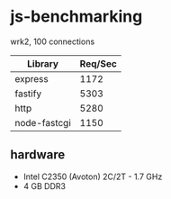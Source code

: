# js-benchmarking

wrk2, 100 connections

| Library | Req/Sec
| --- | ---
| express | 1172
| fastify | 5303
| http | 5280
| node-fastcgi | 1150

## hardware

- Intel C2350 (Avoton) 2C/2T - 1.7 GHz
- 4 GB DDR3
